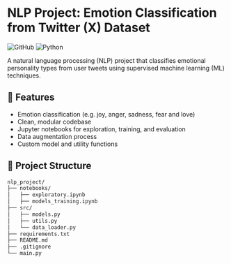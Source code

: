 # NLP Project: Emotion Classification from Twitter (X) Dataset

![GitHub](https://img.shields.io/github/license/OopsWrongCode/nlp-project)
![Python](https://img.shields.io/badge/python-3.8%2B-blue)

A natural language processing (NLP) project that classifies emotional personality types from user tweets using supervised machine learning (ML) techniques.

## 📌 Features

- Emotion classification (e.g. joy, anger, sadness, fear and love)
- Clean, modular codebase
- Jupyter notebooks for exploration, training, and evaluation
- Data augmentation process
- Custom model and utility functions

## 📁 Project Structure

```bash
nlp_project/
├── notebooks/              
│   ├── exploratory.ipynb
│   ├── models_training.ipynb
├── src/                    
│   ├── models.py              
│   ├── utils.py               
│   └── data_loader.py         
├── requirements.txt           
├── README.md                 
├── .gitignore                  
└── main.py

